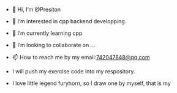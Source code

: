 - 👋 Hi, I’m @Presiton
- 👀 I’m interested in cpp backend developping.
- 🌱 I’m currently learning cpp
- 💞️ I’m looking to collaborate on ...
- 📫 How to reach me by my email:742047848@qq.com
- I will push my exercise code into my respository.

- I love little legend furyhorn, so I draw one by myself, that is my 
<!---
Presiton/Presiton is a ✨ special ✨ repository because its `README.md` (this file) appears on your GitHub profile.
You can click the Preview link to take a look at your changes.
--->
